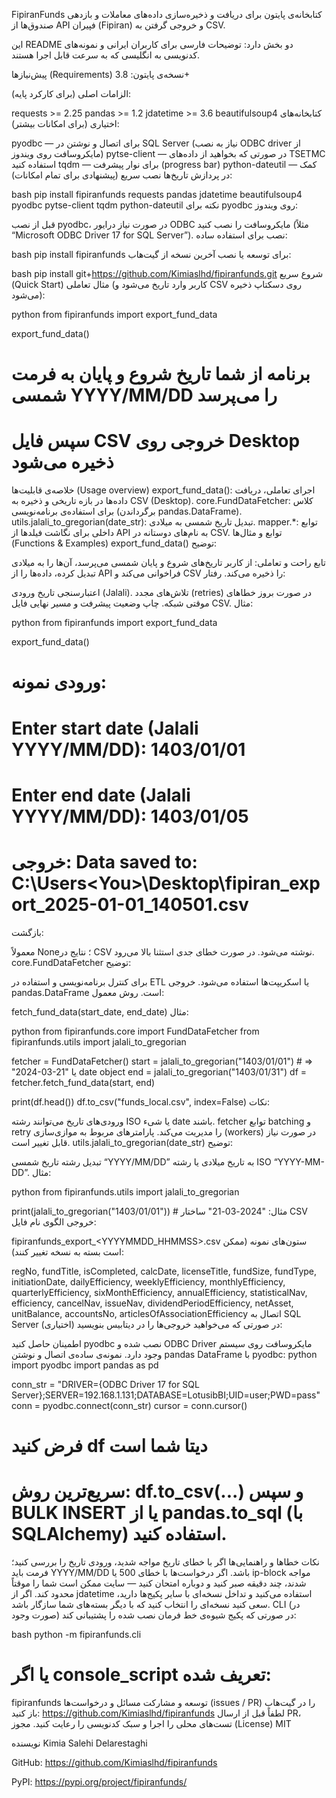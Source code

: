 FipiranFunds
کتابخانه‌ی پایتون برای دریافت و ذخیره‌سازی داده‌های معاملات و بازدهی صندوق‌ها از API فپیران (Fipiran) و خروجی گرفتن به CSV.

این README دو بخش دارد: توضیحات فارسی برای کاربران ایرانی و نمونه‌های کدنویسی به انگلیسی که به سرعت قابل اجرا هستند.

پیش‌نیازها (Requirements)
نسخه‌ی پایتون: 3.8+

الزامات اصلی (برای کارکرد پایه):

requests >= 2.25
pandas >= 1.2
jdatetime >= 3.6
beautifulsoup4
کتابخانه‌های اختیاری (برای امکانات بیشتر):

pyodbc — برای اتصال و نوشتن در SQL Server (نیاز به نصب ODBC driver از مایکروسافت روی ویندوز)
pytse-client — در صورتی که بخواهید از داده‌های TSETMC استفاده کنید
tqdm — برای نوار پیشرفت (progress bar)
python-dateutil — کمک در پردازش تاریخ‌ها
نصب سریع (پیشنهادی برای تمام امکانات):

bash
pip install fipiranfunds requests pandas jdatetime beautifulsoup4 pyodbc pytse-client tqdm python-dateutil
نکته برای pyodbc روی ویندوز:

قبل از نصب pyodbc، در صورت نیاز درایور ODBC مایکروسافت را نصب کنید (مثلاً “Microsoft ODBC Driver 17 for SQL Server”).
نصب
برای استفاده ساده:

bash
pip install fipiranfunds
برای توسعه یا نصب آخرین نسخه از گیت‌هاب:

bash
pip install git+https://github.com/Kimiaslhd/fipiranfunds.git
شروع سریع (Quick Start)
مثال تعاملی (کاربر وارد تاریخ می‌شود و CSV روی دسکتاپ ذخیره می‌شود):

python
from fipiranfunds import export_fund_data

export_fund_data()
# برنامه از شما تاریخ شروع و پایان به فرمت شمسی YYYY/MM/DD را می‌پرسد
# سپس فایل CSV خروجی روی Desktop ذخیره می‌شود
خلاصه‌ی قابلیت‌ها (Usage overview)
export_fund_data(): اجرای تعاملی، دریافت داده‌ها در بازه تاریخی و ذخیره به CSV (Desktop).
core.FundDataFetcher: کلاس برای استفاده‌ی برنامه‌نویسی (برگرداندن pandas.DataFrame).
utils.jalali_to_gregorian(date_str): تبدیل تاریخ شمسی به میلادی.
mapper.*: توابع داخلی برای نگاشت فیلدها از API به نام‌های دوستانه در CSV.
توابع و مثال‌ها (Functions & Examples)
export_fund_data()
توضیح:

تابع راحت و تعاملی: از کاربر تاریخ‌های شروع و پایان شمسی می‌پرسد، آن‌ها را به میلادی تبدیل کرده، داده‌ها را از API فراخوانی می‌کند و CSV را ذخیره می‌کند.
رفتار:

اعتبارسنجی تاریخ ورودی (Jalali).
تلاش‌های مجدد (retries) در صورت بروز خطاهای موقتی شبکه.
چاپ وضعیت پیشرفت و مسیر نهایی فایل CSV.
مثال:

python
from fipiranfunds import export_fund_data

export_fund_data()
# ورودی نمونه:
# Enter start date (Jalali YYYY/MM/DD): 1403/01/01
# Enter end date (Jalali YYYY/MM/DD): 1403/01/05
# خروجی: Data saved to: C:\Users\<You>\Desktop\fipiran_export_2025-01-01_140501.csv
بازگشت:

معمولاً None؛ نتایج در CSV نوشته می‌شود. در صورت خطای جدی استثنا بالا می‌رود.
core.FundDataFetcher
توضیح:

برای کنترل برنامه‌نویسی و استفاده در ETL یا اسکریپت‌ها استفاده می‌شود. خروجی pandas.DataFrame است.
روش معمول:

fetch_fund_data(start_date, end_date)
مثال:

python
from fipiranfunds.core import FundDataFetcher
from fipiranfunds.utils import jalali_to_gregorian

fetcher = FundDataFetcher()
start = jalali_to_gregorian("1403/01/01")  # => "2024-03-21" یا date object
end = jalali_to_gregorian("1403/01/31")
df = fetcher.fetch_fund_data(start, end)

print(df.head())
df.to_csv("funds_local.csv", index=False)
نکات:

ورودی‌های تاریخ می‌توانند رشته ISO یا شیء date باشند.
fetcher توابع batching و retry را مدیریت می‌کند. پارامترهای مربوط به موازی‌سازی (workers) در صورت نیاز قابل تغییر است.
utils.jalali_to_gregorian(date_str)
توضیح:

تبدیل رشته تاریخ شمسی “YYYY/MM/DD” به تاریخ میلادی یا رشته ISO “YYYY-MM-DD”.
مثال:

python
from fipiranfunds.utils import jalali_to_gregorian

print(jalali_to_gregorian("1403/01/01"))  # مثال: "2024-03-21"
ساختار CSV خروجی
الگوی نام فایل:

fipiranfunds_export_<YYYYMMDD_HHMMSS>.csv
ستون‌های نمونه (ممکن است بسته به نسخه تغییر کنند):

regNo, fundTitle, isCompleted, calcDate, licenseTitle, fundSize, fundType, initiationDate, dailyEfficiency, weeklyEfficiency, monthlyEfficiency, quarterlyEfficiency, sixMonthEfficiency, annualEfficiency, statisticalNav, efficiency, cancelNav, issueNav, dividendPeriodEfficiency, netAsset, unitBalance, accountsNo, articlesOfAssociationEfficiency
اتصال به SQL Server (اختیاری)
در صورتی که می‌خواهید خروجی‌ها را در دیتابیس بنویسید:

اطمینان حاصل کنید pyodbc نصب شده و ODBC Driver مایکروسافت روی سیستم وجود دارد.
نمونه‌ی ساده‌ی اتصال و نوشتن pandas DataFrame با pyodbc:
python
import pyodbc
import pandas as pd

conn_str = "DRIVER={ODBC Driver 17 for SQL Server};SERVER=192.168.1.131;DATABASE=LotusibBI;UID=user;PWD=pass"
conn = pyodbc.connect(conn_str)
cursor = conn.cursor()

# فرض کنید df دیتا شما است
# سریع‌ترین روش: df.to_csv(...) و سپس BULK INSERT یا از pandas.to_sql (با SQLAlchemy) استفاده کنید.
نکات خطاها و راهنمایی‌ها
اگر با خطای تاریخ مواجه شدید، ورودی تاریخ را بررسی کنید؛ فرمت باید YYYY/MM/DD باشد.
اگر درخواست‌ها با خطای 500 یا ip-block مواجه شدند، چند دقیقه صبر کنید و دوباره امتحان کنید — سایت ممکن است شما را موقتاً محدود کند.
اگر از jdatetime استفاده می‌کنید و تداخل نسخه‌ای با سایر پکیج‌ها دارید، سعی کنید نسخه‌ای را انتخاب کنید که با دیگر بسته‌های شما سازگار باشد.
CLI (در صورت وجود)
در صورتی که پکیج شیوه‌ی خط فرمان نصب شده را پشتیبانی کند:

bash
python -m fipiranfunds.cli
# یا اگر console_script تعریف شده:
fipiranfunds
توسعه و مشارکت
مسائل و درخواست‌ها (issues / PR) را در گیت‌هاب باز کنید: https://github.com/Kimiaslhd/fipiranfunds
لطفاً قبل از ارسال PR، تست‌های محلی را اجرا و سبک کدنویسی را رعایت کنید.
مجوز (License)
MIT

نویسنده
Kimia Salehi Delarestaghi

GitHub: https://github.com/Kimiaslhd/fipiranfunds

PyPI: https://pypi.org/project/fipiranfunds/
